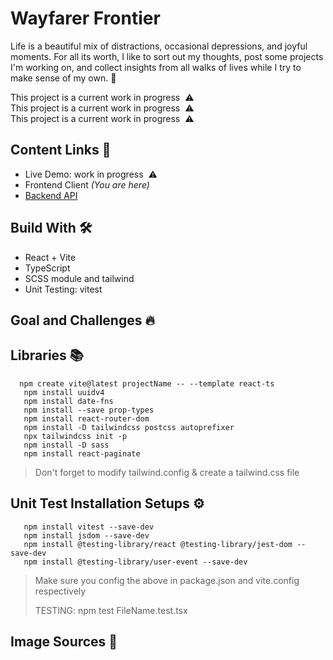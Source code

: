 # Wayfarer Frontier

Life is a beautiful mix of distractions, occasional depressions, and joyful moments. For all its worth, I like to sort out my thoughts, post some projects I'm working on, and collect insights from all walks of lives while I try to make sense of my own. 🧳

This project is a current work in progress  ⚠️ <br>
This project is a current work in progress  ⚠️ <br>
This project is a current work in progress  ⚠️ <br>

## Content Links 🚀

- Live Demo: work in progress  ⚠️
- Frontend Client _(You are here)_
- [Backend API ](https://github.com/NovaCat35/blog-api)

## Build With 🛠️

- React + Vite
- TypeScript
- SCSS module and tailwind
- Unit Testing: vitest

## Goal and Challenges 🔥

## Libraries 📚

```
  npm create vite@latest projectName -- --template react-ts
   npm install uuidv4
   npm install date-fns
   npm install --save prop-types
   npm install react-router-dom
   npm install -D tailwindcss postcss autoprefixer
   npx tailwindcss init -p
   npm install -D sass
   npm install react-paginate
```

> Don't forget to modify tailwind.config & create a tailwind.css file

## Unit Test Installation Setups ⚙️

```
   npm install vitest --save-dev
   npm install jsdom --save-dev
   npm install @testing-library/react @testing-library/jest-dom --save-dev
   npm install @testing-library/user-event --save-dev
```

> Make sure you config the above in package.json and vite.config respectively
>
> TESTING: npm test FileName.test.tsx

## Image Sources 🌅
